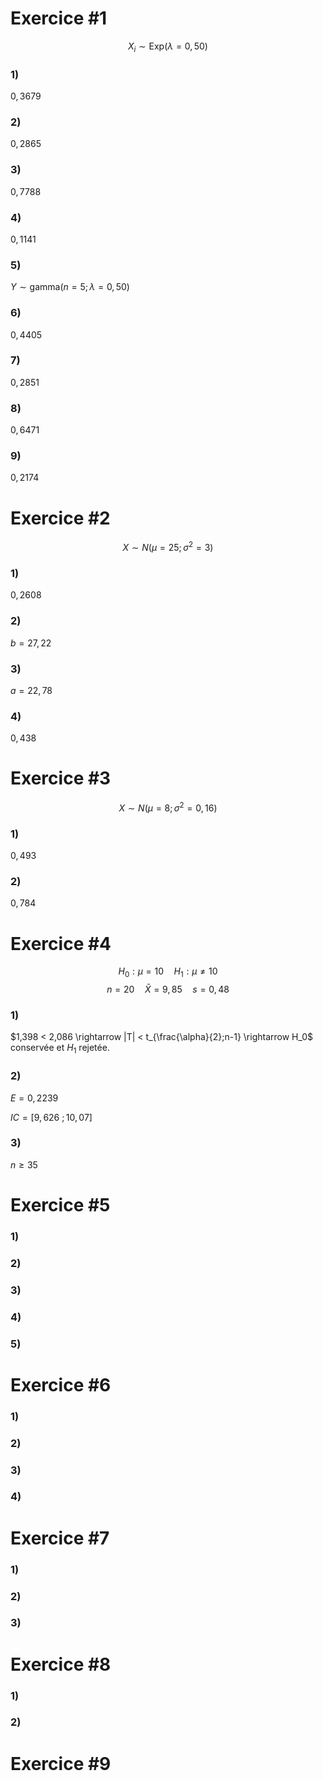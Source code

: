 # Exercice \#1
$$X_i \sim \text{Exp}(\lambda = 0,50)$$
### 1)
$0,3679$
### 2) 
$0,2865$
### 3) 
$0,7788$
### 4) 
$0,1141$
### 5) 
$Y \sim \text{gamma}(n = 5 ; \lambda = 0,50)$
### 6) 
$0,4405$
### 7) 
$0,2851$
### 8) 
$0,6471$
### 9) 
$0,2174$

# Exercice \#2
$$X \sim N(\mu = 25 ; \sigma^2 = 3)$$

### 1)
$0,2608$

### 2)
$b = 27,22$
### 3)
$a = 22,78$
### 4) 
$0,438$

# Exercice \#3
$$X \sim N(\mu = 8 ; \sigma^2 = 0,16)$$
### 1)
$0,493$
### 2)
$0,784$

# Exercice \#4
$$H_0 : \mu = 10 \quad H_1 : \mu \neq 10$$
$$n = 20 \quad \bar{X} = 9,85 \quad s = 0,48$$
### 1)
$1,398 < 2,086 \rightarrow |T| < t_{\frac{\alpha}{2};n-1} \rightarrow H_0$ conservée et $H_1$ rejetée.
### 2)
$E = 0,2239$

$IC = [9,626 \ ; 10,07]$

### 3)
$n \geq 35$

# Exercice \#5
### 1)

### 2)

### 3)

### 4)

### 5)

# Exercice \#6
### 1)

### 2)

### 3)

### 4)

# Exercice \#7
### 1)

### 2)

### 3)

# Exercice \#8
### 1)

### 2)

# Exercice \#9
